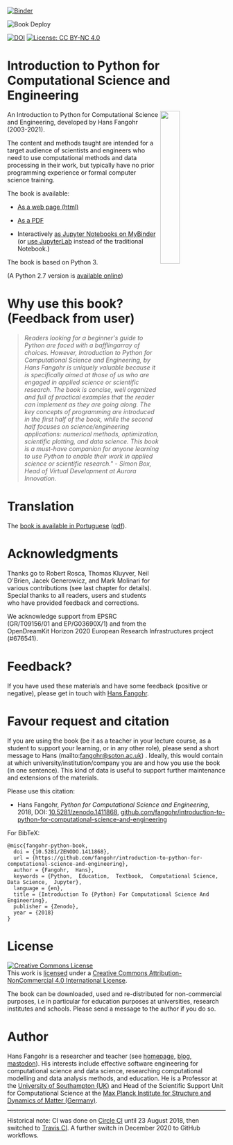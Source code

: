 [![Binder](https://mybinder.org/badge.svg)](https://mybinder.org/v2/gh/fangohr/introduction-to-python-for-computational-science-and-engineering/master?urlpath=tree/book/index.ipynb)
<!-- markdown-link-check-disable -->
<!-- TODO: Enable this AFTER first merge and deploy to master! -->
![Book Deploy](https://github.com/fangohr/introduction-to-python-for-computational-science-and-engineering/workflows/Book%20Deploy/badge.svg)
<!-- markdown-link-check-enable -->
[![DOI](https://zenodo.org/badge/DOI/10.5281/zenodo.1411868.svg)](https://doi.org/10.5281/zenodo.1411868)
[![License: CC BY-NC 4.0](https://img.shields.io/badge/License-CC%20BY--NC%204.0-lightgrey.svg)](https://creativecommons.org/licenses/by-nc/4.0/)

# Introduction to Python for Computational Science and Engineering

<a href="https://fangohr.github.io/introduction-to-python-for-computational-science-and-engineering/book.pdf">
<img src="https://github.com/fangohr/introduction-to-python-for-computational-science-and-engineering/raw/master/static/images/logo.png" style="float" align="right" width="30%">
</a>

An Introduction to Python for Computational Science and Engineering, developed
by Hans Fangohr (2003-2021).

The content and methods taught are intended for a target audience of scientists
and engineers who need to use computational methods and data processing in their
work, but typically have no prior programming experience or formal computer
science training.

The book is available:

- [As a web page (html)](https://fangohr.github.io/introduction-to-python-for-computational-science-and-engineering/)
<!-- markdown-link-check-enable -->
<!-- TODO: Enable this AFTER first merge and deploy to master! -->
- [As a PDF](https://fangohr.github.io/introduction-to-python-for-computational-science-and-engineering/book.pdf)
<!-- markdown-link-check-enable -->
- Interactively [as Jupyter Notebooks on MyBinder](https://mybinder.org/v2/gh/fangohr/introduction-to-python-for-computational-science-and-engineering/master?urlpath=tree/book/index.ipynb) (or [use JupyterLab](https://mybinder.org/v2/gh/fangohr/introduction-to-python-for-computational-science-and-engineering/master?urlpath=lab/tree/book/index.ipynb) instead of the traditional Notebook.)

The book is based on Python 3.

(A Python 2.7 version is [available
online](https://www.southampton.ac.uk/~fangohr/training/python/pdfs/Python2-for-Computational-Science-and-Engineering.pdf))

# Why use this book? (Feedback from user)

> *Readers looking for a beginner's guide to Python are faced with a
> bafflingarray of choices. However, Introduction to Python for Computational
> Science and Engineering, by Hans Fangohr is uniquely valuable because it is
> specifically aimed at those of us who are engaged in applied science or
> scientific research. The book is concise, well organized and full of practical
> examples that the reader can implement as they are going along. The key
> concepts of programming are introduced in the first half of the book, while
> the second half focuses on science/engineering applications: numerical
> methods, optimization, scientific plotting, and data science. This book is a
> must-have companion for anyone learning to use Python to enable their work in
> applied science or scientific research."
                   - Simon Box, Head of Virtual Development at Aurora Innovation.*


# Translation

The [book is available in
Portuguese](https://github.com/gcpeixoto/lecture-ipynb/blob/master/README.md)
([pdf](https://github.com/gcpeixoto/lecture-ipynb/raw/master/pdf/Introducao-Python-para-Ciencias-Computacionais-Engenharia.pdf)).

# Acknowledgments

Thanks go to Robert Rosca, Thomas Kluyver, Neil O'Brien, Jacek Generowicz, and Mark Molinari
for various contributions (see last chapter for details). Special thanks to all
readers, users and students who have provided feedback and corrections.

We acknowledge support from EPSRC (GR/T09156/01 and EP/G03690X/1) and from the
OpenDreamKit Horizon 2020 European Research Infrastructures project (#676541).

# Feedback?

If you have used these materials and have some feedback (positive or negative),
please get in touch with [Hans Fangohr](mailto:fangohr@soton.ac.uk).

# Favour request and citation

If you are using the book (be it as a teacher in your lecture course, as a
student to support your learning, or in any other role), please send a short
message to Hans (mailto:fangohr@soton.ac.uk) . Ideally, this would contain at which
university/institution/company you are and how you use the book (in one
sentence). This kind of data is useful to support further maintenance and
extensions of the materials.

Please use this citation:

* Hans Fangohr, *Python for Computational Science and Engineering*, 2018, DOI:
  [10.5281/zenodo.1411868](https://doi.org/10.5281/zenodo.1411868),
  [github.com/fangohr/introduction-to-python-for-computational-science-and-engineering](https://github.com/fangohr/introduction-to-python-for-computational-science-and-engineering/blob/master/Readme.md)

For BibTeX:
```
@misc{fangohr-python-book,
  doi = {10.5281/ZENODO.1411868},
  url = {https://github.com/fangohr/introduction-to-python-for-computational-science-and-engineering},
  author = {Fangohr,  Hans},
  keywords = {Python,  Education,  Textbook,  Computational Science,  Data Science,  Jupyter},
  language = {en},
  title = {Introduction To {Python} For Computational Science And Engineering},
  publisher = {Zenodo},
  year = {2018}
}
```

# License

<a rel="license" href="https://creativecommons.org/licenses/by-nc/4.0/"><img
alt="Creative Commons License" style="border-width:0"
src="https://i.creativecommons.org/l/by-nc/4.0/88x31.png" /></a><br /> This work
is <a
href="https://raw.githubusercontent.com/fangohr/introduction-to-python-for-computational-science-and-engineering/master/LICENSE.TXT">licensed</a>
under a <a rel="license"
href="https://creativecommons.org/licenses/by-nc/4.0/">Creative Commons
Attribution-NonCommercial 4.0 International License</a>.

The book can be downloaded, used and re-distributed for non-commercial purposes,
i.e in particular for education purposes at universities, research institutes
and schools. Please send a message to the author if you do so.


# Author

Hans Fangohr is a researcher and teacher (see
[homepage](https://fangohr.github.io), [blog](https://fangohr.github.io/blog),
[mastodon](https://fosstodon.org/@ProfCompMod)). His interests include effective
software engineering for computational science and data science, researching
computational modelling and data analysis methods, and education. He is a
Professor at the [University of Southampton (UK)](https://www.southampton.ac.uk)
and Head of the Scientific Support Unit for Computational Science at the  [Max Planck Institute for Structure and Dynamics of Matter (Germany)](https://www.mpsd.mpg.de/research/ssus/comput-science).

----

Historical note: CI was done on [Circle
CI](https://app.circleci.com/pipelines/github/fangohr/introduction-to-python-for-computational-science-and-engineering)
until 23 August 2018, then switched to [Travis
CI](https://travis-ci.org/fangohr/introduction-to-python-for-computational-science-and-engineering). A further switch in December 2020 to GitHub workflows.
